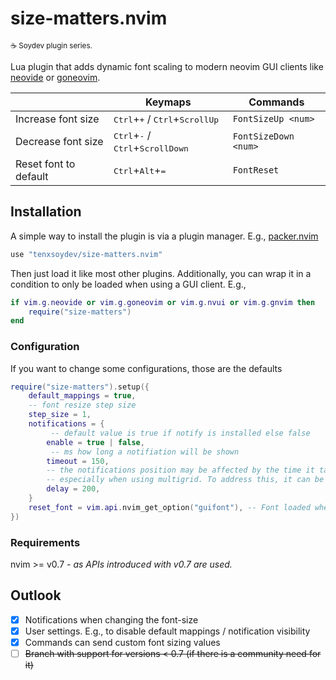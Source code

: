 # size-matters.nvim

<sub>☕ Soydev plugin series.<sub>

Lua plugin that adds dynamic font scaling to modern neovim GUI clients like [neovide][1] or [goneovim][2].

|                       | **Keymaps**                                                          | **Commands**         |
| --------------------- | -------------------------------------------------------------------- | -------------------- |
| Increase font size    | <kbd>Ctrl</kbd>+<kbd>+</kbd> / <kbd>Ctrl</kbd>+<kbd>ScrollUp</kbd>   | `FontSizeUp <num>`   |
| Decrease font size    | <kbd>Ctrl</kbd>+<kbd>-</kbd> / <kbd>Ctrl</kbd>+<kbd>ScrollDown</kbd> | `FontSizeDown <num>` |
| Reset font to default | <kbd>Ctrl</kbd>+<kbd>Alt</kbd>+<kbd>=</kbd>                          | `FontReset`          |

## Installation

A simple way to install the plugin is via a plugin manager. E.g., [packer.nvim][3]

```lua
use "tenxsoydev/size-matters.nvim"
```

Then just load it like most other plugins. Additionally, you can wrap it in a condition to only be loaded when using a GUI client. E.g.,

```lua
if vim.g.neovide or vim.g.goneovim or vim.g.nvui or vim.g.gnvim then
	require("size-matters")
end
```

### Configuration

If you want to change some configurations, those are the defaults

```lua
require("size-matters").setup({
	default_mappings = true,
	-- font resize step size
	step_size = 1,
	notifications = {
		 -- default value is true if notify is installed else false
		enable = true | false,
		 -- ms how long a notifiation will be shown
		timeout = 150,
		-- the notifications position may be affected by the time it takes for the client to re-render,
		-- especially when using multigrid. To address this, it can be displayed with a delay.
		delay = 200,
	}
	reset_font = vim.api.nvim_get_option("guifont"), -- Font loaded when using the reset cmd / shortcut
})
```

### Requirements

nvim >= v0.7 _- as APIs introduced with v0.7 are used._

## Outlook

- [x] Notifications when changing the font-size
- [x] User settings. E.g., to disable default mappings / notification visibility
- [x] Commands can send custom font sizing values
- [ ] ~~Branch with support for versions \< 0.7 (if there is a community need for it)~~

[1]: https://github.com/neovide/neovide
[2]: https://github.com/akiyosi/goneovim
[3]: https://github.com/wbthomason/packer.nvim
